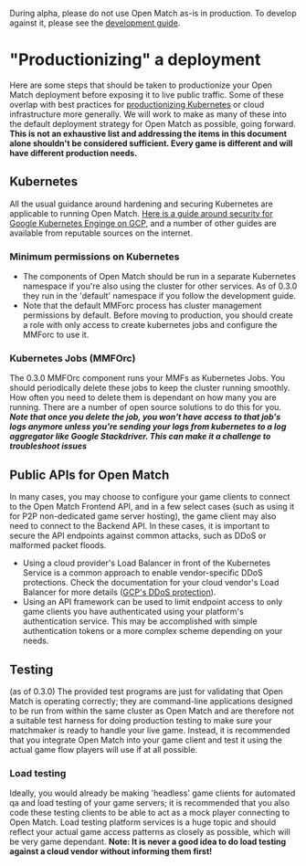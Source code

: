 During alpha, please do not use Open Match as-is in production.  To develop against it, please see the [development guide](development.md).

# "Productionizing" a deployment
Here are some steps that should be taken to productionize your Open Match deployment before exposing it to live public traffic.  Some of these overlap with best practices for [productionizing Kubernetes](https://cloud.google.com/blog/products/gcp/exploring-container-security-running-a-tight-ship-with-kubernetes-engine-1-10) or cloud infrastructure more generally. We will work to make as many of these into the default deployment strategy for Open Match as possible, going forward.
**This is not an exhaustive list and addressing the items in this document alone shouldn't be considered sufficient.  Every game is different and will have different production needs.**

## Kubernetes
All the usual guidance around hardening and securing Kubernetes are applicable to running Open Match.  [Here is a guide around security for Google Kubernetes Enginge on GCP](https://cloud.google.com/blog/products/gcp/exploring-container-security-running-a-tight-ship-with-kubernetes-engine-1-10), and a number of other guides are available from reputable sources on the internet.
### Minimum permissions on Kubernetes
* The components of Open Match should be run in a separate Kubernetes namespace if you're also using the cluster for other services. As of 0.3.0 they run in the 'default' namespace if you follow the development guide. 
* Note that the default MMForc process has cluster management permissions by default. Before moving to production, you should create a role with only access to create kubernetes jobs and configure the MMForc to use it.
### Kubernetes Jobs (MMFOrc)
The 0.3.0 MMFOrc component runs your MMFs as Kubernetes Jobs. You should periodically delete these jobs to keep the cluster running smoothly.  How often you need to delete them is dependant on  how many you are running.  There are a number of open source solutions to do this for you. ***Note that once you delete the job, you won't have access to that job's logs anymore unless you're sending your logs from kubernetes to a log aggregator like Google Stackdriver.  This can make it a challenge to troubleshoot issues***


## Public APIs for Open Match
In many cases, you may choose to configure your game clients to connect to the Open Match Frontend API, and in a few select cases (such as using it for P2P non-dedicated game server hosting), the game client may also need to connect to the Backend API.  In these cases, it is important to secure the API endpoints against common attacks, such as DDoS or malformed packet floods.  
* Using a cloud provider's Load Balancer in front of the Kubernetes Service is a common approach to enable vendor-specific DDoS protections.  Check the documentation for your cloud vendor's Load Balancer for more details ([GCP's DDoS protection](https://cloud.google.com/armor/)).
* Using an API framework can be used to limit endpoint access to only game clients you have authenticated using your platform's authentication service.  This may be accomplished with simple authentication tokens or a more complex scheme depending on your needs.

## Testing
(as of 0.3.0) The provided test programs are just for validating that Open Match is operating correctly; they are command-line applications designed to be run from within  the same cluster as Open Match and are therefore not a suitable test harness for doing production testing to make sure your matchmaker is ready to handle your live game.  Instead, it is recommended that you integrate Open Match into your game client and test it using the actual game flow players will use if at all possible.

### Load testing
Ideally, you would already be making 'headless' game clients for automated qa and load testing of your game servers; it is recommended that you also code these testing clients to be able to act as a mock player connecting to Open Match.  Load testing platform services is a huge topic and should reflect your actual game access patterns as closely as possible, which will be very game dependant. 
**Note: It is never a good idea to do load testing against a cloud vendor without informing them first!**
